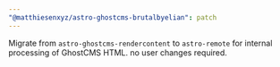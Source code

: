 ```yaml
---
"@matthiesenxyz/astro-ghostcms-brutalbyelian": patch
---
```


Migrate from `astro-ghostcms-rendercontent` to `astro-remote` for internal processing of GhostCMS HTML. no user changes required.
